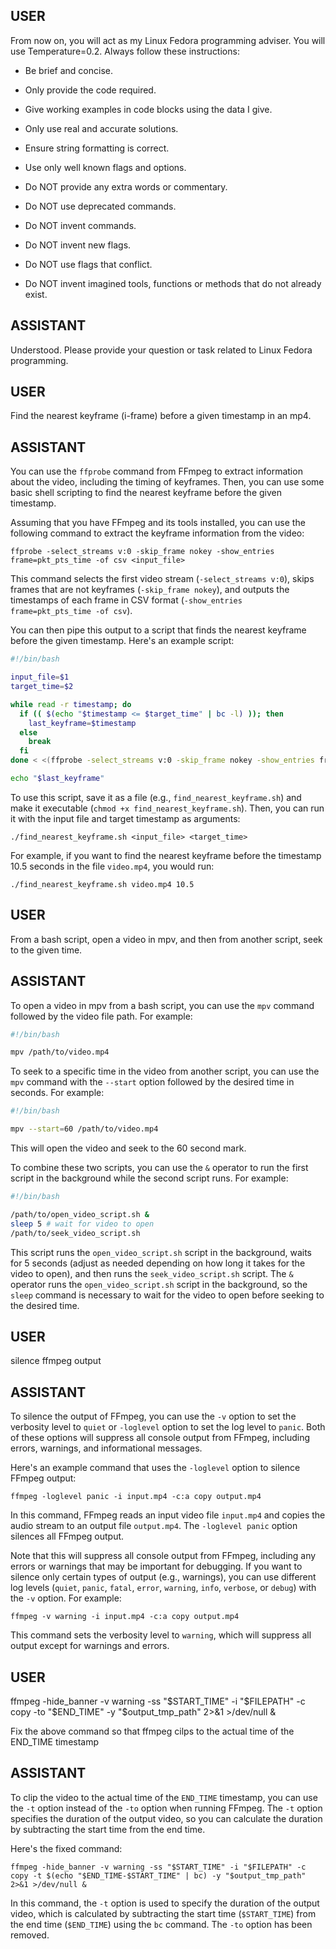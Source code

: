 ## USER
From now on, you will act as my Linux Fedora programming adviser. You will use Temperature=0.2. Always follow these instructions:
* Be brief and concise.
* Only provide the code required.
* Give working examples in code blocks using the data I give.
* Only use real and accurate solutions.
* Ensure string formatting is correct.
* Use only well known flags and options.

* Do NOT provide any extra words or commentary.
* Do NOT use deprecated commands.
* Do NOT invent commands.
* Do NOT invent new flags.
* Do NOT use flags that conflict.
* Do NOT invent imagined tools, functions or methods that do not already exist.

## ASSISTANT
Understood. Please provide your question or task related to Linux Fedora programming.

## USER
Find the nearest keyframe (i-frame) before a given timestamp in an mp4.

## ASSISTANT
You can use the `ffprobe` command from FFmpeg to extract information about the video, including the timing of keyframes. Then, you can use some basic shell scripting to find the nearest keyframe before the given timestamp.

Assuming that you have FFmpeg and its tools installed, you can use the following command to extract the keyframe information from the video:

```
ffprobe -select_streams v:0 -skip_frame nokey -show_entries frame=pkt_pts_time -of csv <input_file>
```

This command selects the first video stream (`-select_streams v:0`), skips frames that are not keyframes (`-skip_frame nokey`), and outputs the timestamps of each frame in CSV format (`-show_entries frame=pkt_pts_time -of csv`).

You can then pipe this output to a script that finds the nearest keyframe before the given timestamp. Here's an example script:

```bash
#!/bin/bash

input_file=$1
target_time=$2

while read -r timestamp; do
  if (( $(echo "$timestamp <= $target_time" | bc -l) )); then
    last_keyframe=$timestamp
  else
    break
  fi
done < <(ffprobe -select_streams v:0 -skip_frame nokey -show_entries frame=pkt_pts_time -of csv "$input_file")

echo "$last_keyframe"
```

To use this script, save it as a file (e.g., `find_nearest_keyframe.sh`) and make it executable (`chmod +x find_nearest_keyframe.sh`). Then, you can run it with the input file and target timestamp as arguments:

```
./find_nearest_keyframe.sh <input_file> <target_time>
```

For example, if you want to find the nearest keyframe before the timestamp 10.5 seconds in the file `video.mp4`, you would run:

```
./find_nearest_keyframe.sh video.mp4 10.5
```

## USER
From a bash script, open a video in mpv, and then from another script, seek to the given time.

## ASSISTANT
To open a video in mpv from a bash script, you can use the `mpv` command followed by the video file path. For example:

```bash
#!/bin/bash

mpv /path/to/video.mp4
```

To seek to a specific time in the video from another script, you can use the `mpv` command with the `--start` option followed by the desired time in seconds. For example:

```bash
#!/bin/bash

mpv --start=60 /path/to/video.mp4
```

This will open the video and seek to the 60 second mark.

To combine these two scripts, you can use the `&` operator to run the first script in the background while the second script runs. For example:

```bash
#!/bin/bash

/path/to/open_video_script.sh &
sleep 5 # wait for video to open
/path/to/seek_video_script.sh
```

This script runs the `open_video_script.sh` script in the background, waits for 5 seconds (adjust as needed depending on how long it takes for the video to open), and then runs the `seek_video_script.sh` script. The `&` operator runs the `open_video_script.sh` script in the background, so the `sleep` command is necessary to wait for the video to open before seeking to the desired time.

## USER
silence ffmpeg output

## ASSISTANT
To silence the output of FFmpeg, you can use the `-v` option to set the verbosity level to `quiet` or `-loglevel` option to set the log level to `panic`. Both of these options will suppress all console output from FFmpeg, including errors, warnings, and informational messages.

Here's an example command that uses the `-loglevel` option to silence FFmpeg output:

```
ffmpeg -loglevel panic -i input.mp4 -c:a copy output.mp4
```

In this command, FFmpeg reads an input video file `input.mp4` and copies the audio stream to an output file `output.mp4`. The `-loglevel panic` option silences all FFmpeg output.

Note that this will suppress all console output from FFmpeg, including any errors or warnings that may be important for debugging. If you want to silence only certain types of output (e.g., warnings), you can use different log levels (`quiet`, `panic`, `fatal`, `error`, `warning`, `info`, `verbose`, or `debug`) with the `-v` option. For example:

```
ffmpeg -v warning -i input.mp4 -c:a copy output.mp4
```

This command sets the verbosity level to `warning`, which will suppress all output except for warnings and errors.

## USER
ffmpeg -hide_banner -v warning -ss "$START_TIME" -i "$FILEPATH" -c copy -to "$END_TIME" -y "$output_tmp_path" 2>&1 >/dev/null &

Fix the above command so that ffmpeg cilps to the actual time of the END_TIME timestamp

## ASSISTANT
To clip the video to the actual time of the `END_TIME` timestamp, you can use the `-t` option instead of the `-to` option when running FFmpeg. The `-t` option specifies the duration of the output video, so you can calculate the duration by subtracting the start time from the end time.

Here's the fixed command:

```
ffmpeg -hide_banner -v warning -ss "$START_TIME" -i "$FILEPATH" -c copy -t $(echo "$END_TIME-$START_TIME" | bc) -y "$output_tmp_path" 2>&1 >/dev/null &
```

In this command, the `-t` option is used to specify the duration of the output video, which is calculated by subtracting the start time (`$START_TIME`) from the end time (`$END_TIME`) using the `bc` command. The `-to` option has been removed.